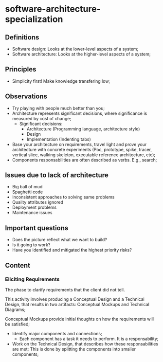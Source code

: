 # software-architecture-specialization

## Definitions
- Software design: Looks at the lower-level aspects of a system;
- Software architecture: Looks at the higher-level aspects of a system;

## Principles
- Simplicity first! Make knowledge transfering low;

## Observations
- Try playing with people much better than you;
- Architecture represents significant decisions, where significance is measured by cost of change;
    - Significant decisions:
        - Architecture (Programming language, architecture style)
        - Design
        - Implementation (Indenting tabs)
- Base your architecture on requirements, travel light and prove your architecture with concrete experiments (Poc, prototype, spike, tracer, vertical slice, walking skeleton, executable reference architecture, etc);
- Components responsabilities are often described as verbs. E.g., search;

## Issues due to lack of architecture
- Big ball of mud
- Spaghetti code
- Inconsistent approaches to solving same problems
- Quality attributes ignored
- Deployment problems
- Maintenance issues

## Important questions
- Does the picture reflect what we want to build?
- Is it going to work?
- Have you identified and mitigated the highest priority risks?

## Content
### Eliciting Requirements
The phase to clarify requirements that the client did not tell.

This activity involves producing a Conceptual Design and a Technical Design, that results in two artifacts: Conceptual Mockups and Technical Diagrams;

Conceptual Mockups provide initial thoughts on how the requirements will be satisfied;

- Identify major components and connections;
    - Each component has a task it needs to perform. It is a responsability;
- Work on the Technical Design, that describes how these responsabilities are met; This is done by splitting the components into smaller components;
